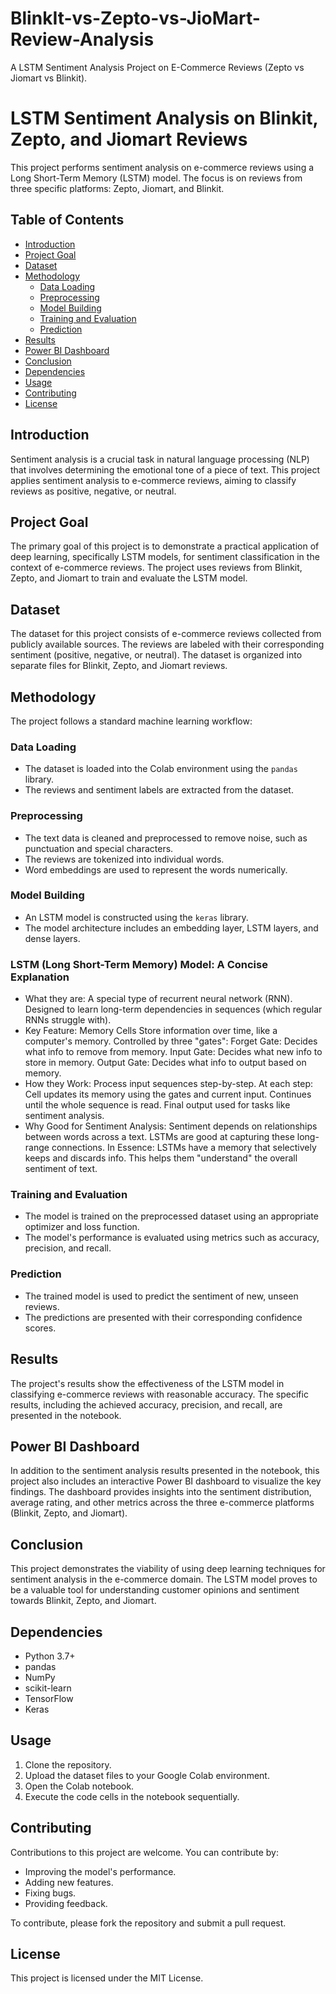 # BlinkIt-vs-Zepto-vs-JioMart-Review-Analysis
A LSTM Sentiment Analysis Project on E-Commerce Reviews (Zepto vs Jiomart vs Blinkit).
# LSTM Sentiment Analysis on Blinkit, Zepto, and Jiomart Reviews

This project performs sentiment analysis on e-commerce reviews using a Long Short-Term Memory (LSTM) model. The focus is on reviews from three specific platforms: Zepto, Jiomart, and Blinkit.

## Table of Contents

* [Introduction](#introduction)
* [Project Goal](#project-goal)
* [Dataset](#dataset)
* [Methodology](#methodology)
  * [Data Loading](#data-loading)
  * [Preprocessing](#preprocessing)
  * [Model Building](#model-building)
  * [Training and Evaluation](#training-and-evaluation)
  * [Prediction](#prediction)
* [Results](#results)
* [Power BI Dashboard](#PowerBIDashboard)
* [Conclusion](#conclusion)
* [Dependencies](#dependencies)
* [Usage](#usage)
* [Contributing](#contributing)
* [License](#license)

## Introduction

Sentiment analysis is a crucial task in natural language processing (NLP) that involves determining the emotional tone of a piece of text. This project applies sentiment analysis to e-commerce reviews, aiming to classify reviews as positive, negative, or neutral.

## Project Goal

The primary goal of this project is to demonstrate a practical application of deep learning, specifically LSTM models, for sentiment classification in the context of e-commerce reviews. The project uses reviews from Blinkit, Zepto, and Jiomart to train and evaluate the LSTM model.

## Dataset

The dataset for this project consists of e-commerce reviews collected from publicly available sources. The reviews are labeled with their corresponding sentiment (positive, negative, or neutral). The dataset is organized into separate files for Blinkit, Zepto, and Jiomart reviews.

## Methodology

The project follows a standard machine learning workflow:

### Data Loading

* The dataset is loaded into the Colab environment using the `pandas` library.
* The reviews and sentiment labels are extracted from the dataset.

### Preprocessing

* The text data is cleaned and preprocessed to remove noise, such as punctuation and special characters.
* The reviews are tokenized into individual words.
* Word embeddings are used to represent the words numerically.

### Model Building

* An LSTM model is constructed using the `keras` library.
* The model architecture includes an embedding layer, LSTM layers, and dense layers.

### LSTM (Long Short-Term Memory) Model: A Concise Explanation
* What they are:
A special type of recurrent neural network (RNN).
Designed to learn long-term dependencies in sequences (which regular RNNs struggle with).
* Key Feature: Memory Cells
Store information over time, like a computer's memory.
Controlled by three "gates":
Forget Gate: Decides what info to remove from memory.
Input Gate: Decides what new info to store in memory.
Output Gate: Decides what info to output based on memory.
* How they Work:
Process input sequences step-by-step.
At each step:
Cell updates its memory using the gates and current input.
Continues until the whole sequence is read.
Final output used for tasks like sentiment analysis.
* Why Good for Sentiment Analysis:
Sentiment depends on relationships between words across a text.
LSTMs are good at capturing these long-range connections.
In Essence:
LSTMs have a memory that selectively keeps and discards info.
This helps them "understand" the overall sentiment of text.

### Training and Evaluation

* The model is trained on the preprocessed dataset using an appropriate optimizer and loss function.
* The model's performance is evaluated using metrics such as accuracy, precision, and recall.

### Prediction

* The trained model is used to predict the sentiment of new, unseen reviews.
* The predictions are presented with their corresponding confidence scores.

## Results

The project's results show the effectiveness of the LSTM model in classifying e-commerce reviews with reasonable accuracy. The specific results, including the achieved accuracy, precision, and recall, are presented in the notebook.

## Power BI Dashboard

In addition to the sentiment analysis results presented in the notebook, this project also includes an interactive Power BI dashboard to visualize the key findings. The dashboard provides insights into the sentiment distribution, average rating, and other metrics across the three e-commerce platforms (Blinkit, Zepto, and Jiomart).

## Conclusion

This project demonstrates the viability of using deep learning techniques for sentiment analysis in the e-commerce domain. The LSTM model proves to be a valuable tool for understanding customer opinions and sentiment towards Blinkit, Zepto, and Jiomart.

## Dependencies

* Python 3.7+
* pandas
* NumPy
* scikit-learn
* TensorFlow
* Keras

## Usage

1. Clone the repository.
2. Upload the dataset files to your Google Colab environment.
3. Open the Colab notebook.
4. Execute the code cells in the notebook sequentially.

## Contributing

Contributions to this project are welcome. You can contribute by:

* Improving the model's performance.
* Adding new features.
* Fixing bugs.
* Providing feedback.

To contribute, please fork the repository and submit a pull request.

## License

This project is licensed under the MIT License.
